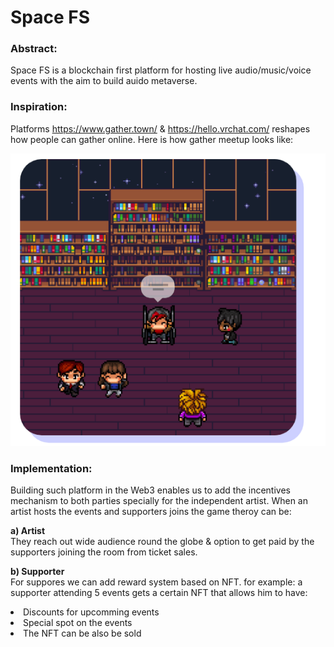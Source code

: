 # Space FS

### Abstract:

Space FS is a blockchain first platform for hosting live audio/music/voice events with the aim to build auido metaverse.

### Inspiration:

Platforms https://www.gather.town/ & https://hello.vrchat.com/ reshapes how people can gather online. Here is how gather meetup looks like:

![Gather Image](./ss/gather.png)

### Implementation:

Building such platform in the Web3 enables us to add the incentives mechanism to both parties specially for the independent artist. When an artist hosts the events and supporters joins the game theroy can be:

**a) Artist**<br>
They reach out wide audience round the globe & option to get paid by the supporters joining the room from ticket sales.

**b) Supporter**<br>
For suppores we can add reward system based on NFT. for example: a supporter attending 5 events gets a certain NFT that allows him to have:

 <li>Discounts for upcomming events</li> 
 <li>Special spot on the events</li> 
 <li>The NFT can be also be sold</li>
